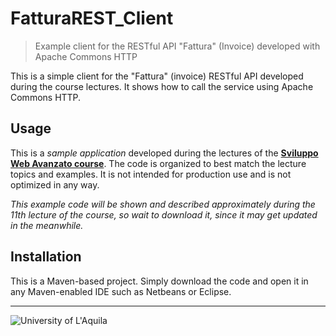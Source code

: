 # FatturaREST_Client
> Example client for the RESTful API "Fattura" (Invoice) developed with Apache Commons HTTP

 This is a simple client for the "Fattura" (invoice) RESTful API developed during the course lectures. It shows how to call the service using Apache Commons HTTP.
 
## Usage

This is a *sample application* developed during the lectures of the  [**Sviluppo Web Avanzato course**](https://sviluppowebavanzato-univaq.github.io). The code is organized to best match the lecture topics and examples. It is not intended for production use and is not optimized in any way. 

*This example code will be shown and described approximately during the 11th lecture of the course, so wait to download it, since it may get updated in the meanwhile.*

## Installation

This is a Maven-based project. Simply download the code and open it in any Maven-enabled IDE such as Netbeans or Eclipse. 

---

![University of L'Aquila](https://www.disim.univaq.it/skins/aqua/img/logo2021-2.png) 